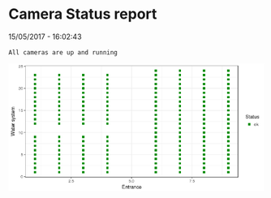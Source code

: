 Camera Status report
================
15/05/2017 - 16:02:43

    All cameras are up and running

![](camreport_files/figure-markdown_github/unnamed-chunk-2-1.png)
